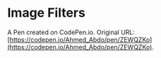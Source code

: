 # Image Filters

A Pen created on CodePen.io. Original URL: [https://codepen.io/Ahmed_Abdo/pen/ZEWQZKo](https://codepen.io/Ahmed_Abdo/pen/ZEWQZKo).


